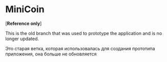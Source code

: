 # MiniCoin

[**Reference only**]

This is the old branch that was used to prototype the application and is no longer updated.

Это старая ветка, которая использовалась для создания прототипа приложения, она больше не обновляется
